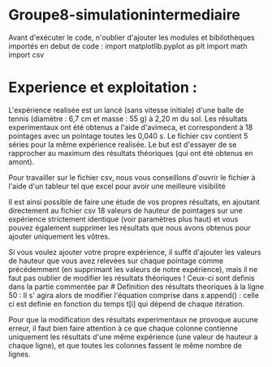 # Groupe8-simulationintermediaire

Avant d'exécuter le code, n'oublier d'ajouter les modules et bibilothèques importés en debut de code :
import matplotlib.pyplot as plt
import math
import csv

# Experience et exploitation :
L'expérience realisée est un lancé (sans vitesse initiale) d'une balle de tennis (diamètre : 6,7 cm et masse : 55 g) à 2,20 m du sol.
Les résultats experimentaux ont été obtenus a l'aide d'avimeca, et correspondent à 18 pointages avec un pointage toutes les 0,040 s. 
Le fichier csv contient 5 séries pour la même expérience realisée.
Le but est d'essayer de se rapprocher au maximum des résultats théoriques (qui ont été obtenus en amont).

Pour travailler sur le fichier csv, nous vous conseillons d'ouvrir le fichier à l'aide d'un tableur tel que excel pour avoir une meilleure visibilité

Il est ainsi possible de faire une étude de vos propres résultats, en ajoutant directement au fichier csv 18 valeurs de hauteur de pointages sur une expérience strictement identique (voir paramètres plus haut) et vous pouvez également supprimer les résultats que nous avons obtenus pour ajouter uniquement les vôtres.

Si vous voulez ajouter votre propre expérience, il suffit d'ajouter les valeurs de hauteur que vous avez relevées sur chaque pointage comme précédemment (en supprimant les valeurs de notre expérience), mais il ne faut pas oublier de modifier les résultats théoriques !
Ceux-ci sont definis dans la partie commentée par # Definition des résultats theoriques à la ligne 50 :
Il s' agira alors de modifier l'équation comprise dans x.append() : celle ci est definie en fonction du temps t[i] qui dépend de chaque itération.

Pour que la modification des résultats experimentaux ne provoque aucune erreur, il faut bien faire attention à ce que chaque colonne contienne uniquement les résultats d'une même expérience (une valeur de hauteur a chaque ligne), et que toutes les colonnes fassent le même nombre de lignes.
